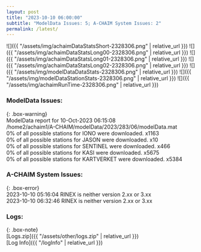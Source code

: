 ```yaml
---
layout: post
title: "2023-10-10 06:00:00"
subtitle: "ModelData Issues: 5; A-CHAIM System Issues: 2"
permalink: /latest/
---
```


![]({{ "/assets/img/achaimDataStatsShort-2328306.png" | relative_url }})
![]({{ "/assets/img/achaimDataStatsLong00-2328306.png" | relative_url }})
![]({{ "/assets/img/achaimDataStatsLong01-2328306.png" | relative_url }})
![]({{ "/assets/img/achaimDataStatsLong02-2328306.png" | relative_url }})
![]({{ "/assets/img/modelDataDataStats-2328306.png" | relative_url }})
![]({{ "/assets/img/modelDataStationStats-2328306.png" | relative_url }})
![]({{ "/assets/img/achaimRunTime-2328306.png" | relative_url }})


### ModelData Issues:  
  
{: .box-warning}  
 ModelData report for 10-Oct-2023 06:15:08   
 /home2/achaim1/A-CHAIM/modelData/2023/283/06/modelData.mat   
 0% of all possible stations for IONO were downloaded. x1163   
 0% of all possible stations for JASON were downloaded. x10   
 0% of all possible stations for SENTINEL were downloaded. x466   
 0% of all possible stations for KASI were downloaded. x5675   
 0% of all possible stations for KARTVERKET were downloaded. x5384   
  
### A-CHAIM System Issues:  
  
{: .box-error}  
2023-10-10 05:16:04 RINEX is neither version 2.xx or 3.xx  
2023-10-10 06:32:46 RINEX is neither version 2.xx or 3.xx  

### Logs:  
  
{: .box-note}  
[Logs.zip]({{ "/assets/other/logs.zip" | relative_url }})  
[Log Info]({{ "/logInfo" | relative_url }})  

